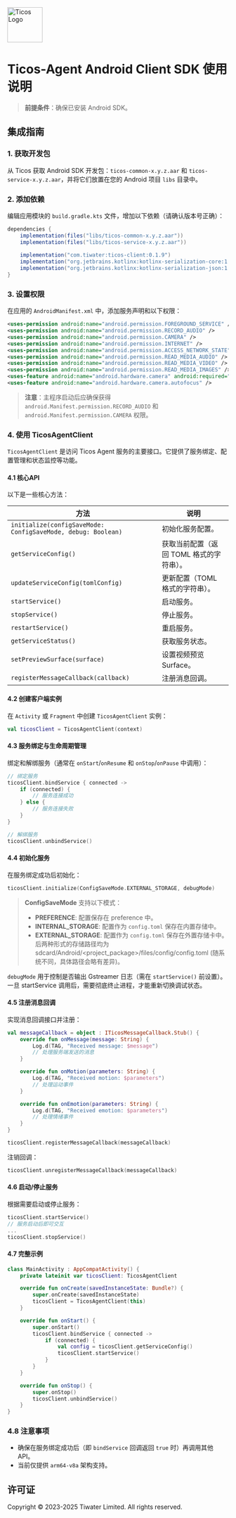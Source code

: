 <img src="https://cloud.ticos.ai/logo.svg" alt="Ticos Logo" width="80" height="auto">

# Ticos-Agent Android Client SDK 使用说明

> **前提条件**：确保已安装 Android SDK。

## 集成指南

### 1. 获取开发包

从 Ticos 获取 Android SDK 开发包：`ticos-common-x.y.z.aar` 和 `ticos-service-x.y.z.aar`，并将它们放置在您的 Android 项目 `libs` 目录中。

### 2. 添加依赖

编辑应用模块的 `build.gradle.kts` 文件，增加以下依赖（请确认版本号正确）：

```gradle
dependencies {
    implementation(files("libs/ticos-common-x.y.z.aar"))
    implementation(files("libs/ticos-service-x.y.z.aar"))
    
    implementation("com.tiwater:ticos-client:0.1.9")
    implementation("org.jetbrains.kotlinx:kotlinx-serialization-core:1.6.3")
    implementation("org.jetbrains.kotlinx:kotlinx-serialization-json:1.6.3")
}
```

### 3. 设置权限

在应用的 `AndroidManifest.xml` 中，添加服务声明和以下权限：

```xml
<uses-permission android:name="android.permission.FOREGROUND_SERVICE" />
<uses-permission android:name="android.permission.RECORD_AUDIO" />
<uses-permission android:name="android.permission.CAMERA" />
<uses-permission android:name="android.permission.INTERNET" />
<uses-permission android:name="android.permission.ACCESS_NETWORK_STATE" />
<uses-permission android:name="android.permission.READ_MEDIA_AUDIO" />
<uses-permission android:name="android.permission.READ_MEDIA_VIDEO" />
<uses-permission android:name="android.permission.READ_MEDIA_IMAGES" />
<uses-feature android:name="android.hardware.camera" android:required="false" />
<uses-feature android:name="android.hardware.camera.autofocus" />
```

> **注意**：主程序启动后应确保获得 `android.Manifest.permission.RECORD_AUDIO` 和 `android.Manifest.permission.CAMERA` 权限。

### 4. 使用 TicosAgentClient

`TicosAgentClient` 是访问 Ticos Agent 服务的主要接口。它提供了服务绑定、配置管理和状态监控等功能。

#### 4.1 核心API

以下是一些核心方法：

| 方法 | 说明 |
|------|------|
| `initialize(configSaveMode: ConfigSaveMode, debug: Boolean)` | 初始化服务配置。 |
| `getServiceConfig()` | 获取当前配置（返回 TOML 格式的字符串）。 |
| `updateServiceConfig(tomlConfig)` | 更新配置（TOML 格式的字符串）。 |
| `startService()` | 启动服务。 |
| `stopService()` | 停止服务。 |
| `restartService()` | 重启服务。 |
| `getServiceStatus()` | 获取服务状态。 |
| `setPreviewSurface(surface)` | 设置视频预览 Surface。 |
| `registerMessageCallback(callback)` | 注册消息回调。 |

#### 4.2 创建客户端实例

在 `Activity` 或 `Fragment` 中创建 `TicosAgentClient` 实例：

```kotlin
val ticosClient = TicosAgentClient(context)
```

#### 4.3 服务绑定与生命周期管理

绑定和解绑服务（通常在 `onStart`/`onResume` 和 `onStop`/`onPause` 中调用）：

```kotlin
// 绑定服务
ticosClient.bindService { connected ->
    if (connected) {
        // 服务连接成功
    } else {
        // 服务连接失败
    }
}

// 解绑服务
ticosClient.unbindService()
```

#### 4.4 初始化服务

在服务绑定成功后初始化：

```kotlin
ticosClient.initialize(ConfigSaveMode.EXTERNAL_STORAGE, debugMode)
```

> **ConfigSaveMode** 支持以下模式：
> - **PREFERENCE**: 配置保存在 preference 中。
> - **INTERNAL_STORAGE**: 配置作为 `config.toml` 保存在内置存储中。
> - **EXTERNAL_STORAGE**: 配置作为 `config.toml` 保存在外置存储卡中。
后两种形式的存储路径均为 sdcard/Android/<project_package>/files/config/config.toml (随系统不同，具体路径会略有差异)。

`debugMode` 用于控制是否输出 Gstreamer 日志（需在 `startService()` 前设置）。一旦 startService 调用后，需要彻底终止进程，才能重新切换调试状态。

#### 4.5 注册消息回调

实现消息回调接口并注册：

```kotlin
val messageCallback = object : ITicosMessageCallback.Stub() {
    override fun onMessage(message: String) {
        Log.d(TAG, "Received message: $message")
        // 处理服务端发送的消息
    }

    override fun onMotion(parameters: String) {
        Log.d(TAG, "Received motion: $parameters")
        // 处理运动事件
    }

    override fun onEmotion(parameters: String) {
        Log.d(TAG, "Received emotion: $parameters")
        // 处理情绪事件
    }
}

ticosClient.registerMessageCallback(messageCallback)
```

注销回调：

```kotlin
ticosClient.unregisterMessageCallback(messageCallback)
```

#### 4.6 启动/停止服务

根据需要启动或停止服务：

```kotlin
ticosClient.startService()
// 服务启动后即可交互
...
ticosClient.stopService()
```

#### 4.7 完整示例

```kotlin
class MainActivity : AppCompatActivity() {
    private lateinit var ticosClient: TicosAgentClient

    override fun onCreate(savedInstanceState: Bundle?) {
        super.onCreate(savedInstanceState)
        ticosClient = TicosAgentClient(this)
    }

    override fun onStart() {
        super.onStart()
        ticosClient.bindService { connected ->
            if (connected) {
                val config = ticosClient.getServiceConfig()
                ticosClient.startService()
            }
        }
    }

    override fun onStop() {
        super.onStop()
        ticosClient.unbindService()
    }
}
```

### 4.8 注意事项

- 确保在服务绑定成功后（即 `bindService` 回调返回 `true` 时）再调用其他 API。
- 当前仅提供 `arm64-v8a` 架构支持。

## 许可证

Copyright © 2023-2025 Tiwater Limited. All rights reserved.